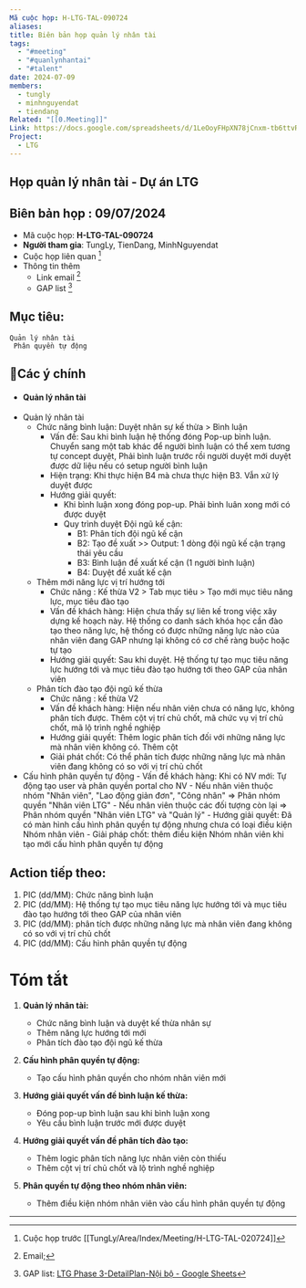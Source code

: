 ```yaml
---
Mã cuộc họp: H-LTG-TAL-090724
aliases: 
title: Biên bản họp quản lý nhân tài
tags:
  - "#meeting"
  - "#quanlynhantai"
  - "#talent"
date: 2024-07-09
members:
  - tungly
  - minhnguyendat
  - tiendang
Related: "[[0.Meeting]]"
Link: https://docs.google.com/spreadsheets/d/1LeOoyFHpXN78jCnxm-tb6ttvRx0__3pyZpR4x0o2Pgo/edit?gid=737863023#gid=737863023
Project:
  - LTG
---
```

## Họp quản lý nhân tài - Dự án LTG
## Biên bản họp : 09/07/2024
- Mã cuộc họp: **H-LTG-TAL-090724**
- **Người tham gia**: TungLy, TienDang, MinhNguyendat
- Cuộc họp liên quan [^1]
- Thông tin thêm
	- Link email [^2]
	- GAP list [^3]
## Mục tiêu:
	Quản lý nhân tài
	 Phân quyền tự động

## 📝Các ý chính
- #### Quản lý nhân tài
- Quản lý nhân tài 
	- Chức năng bình luận: Duyệt nhân sự kế thừa > Bình luận
		- Vấn đề: Sau khi bình luận hệ thống đóng Pop-up bình luận. Chuyển sang một tab khác để người bình luận có thể xem tương tự concept duyệt, Phải bình luận trước rồi người duyệt mới duyệt được dữ liệu nếu có setup người bình luận
		- Hiện trạng: Khi thực hiện B4 mà chưa thực hiện B3. Vẫn xử lý duyệt được
		- Hướng giải quyết: 
			- Khi bình luận xong đóng pop-up. Phải bình luân xong mới có được duyệt  
			- Quy trình duyệt Đội ngũ kế cận:  
				- B1: Phân tích đội ngũ kế cận  
				- B2: Tạo đề xuất >> Output: 1 dòng đội ngũ kế cận trạng thái yêu cầu  
				- B3: Bình luận đề xuất kế cận (1 người bình luận)  
				- B4: Duyệt đề xuất kế cận  			  
	- Thêm mới năng lực vị trí hướng tới
		- Chức năng : Kế thừa V2 > Tab mục tiêu > Tạo mới mục tiêu năng lực, mục tiêu đào tạo
		- Vấn đề khách hàng: Hiện chưa thấy sự liên kế trong việc xây dựng kế hoạch này. Hệ thống co danh sách khóa học cần đào tạo theo năng lực, hệ thống có được những năng lực nào của nhân viên đang GAP nhưng lại không có cơ chế ràng buộc hoặc tự tạo
		- Hướng giải quyết: Sau khi duyệt. Hệ thống tự tạo mục tiêu năng lực hướng tới và mục tiêu đào tạo hướng tới theo GAP của nhân viên
	- Phân tích đào tạo đội ngũ kế thừa
		- Chức năng : kế thừa V2
		- Vấn đề khách hàng: Hiện nếu nhân viên chưa có năng lực, không phân tích được. Thêm cột vị trí chủ chốt, mã chức vụ vị trí chủ chốt, mã lộ trình nghề nghiệp
		- Hướng giải quyết: Thêm logic phân tích đối với những năng lực mà nhân viên không có. Thêm cột
		- Giải phát chốt: Có thể phân tích được những năng lực mà nhân viên đang không có so với vị trí chủ chốt
- Cấu hình phân quyền tự động
		- Vấn đề khách hàng: Khi có NV mới: Tự động tạo user và phân quyền portal cho NV - Nếu nhân viên thuộc nhóm "Nhân viên", "Lao động giản đơn", "Công nhân" => Phân nhóm quyền "Nhân viên LTG" - Nếu nhân viên thuộc các đối tượng còn lại => Phân nhóm quyền "Nhân viên LTG" và "Quản lý"
		- Hướng giải quyết: Đã có màn hình cấu hình phân quyền tự động nhưng chưa có loại điều kiện Nhóm nhân viên
		- Giải pháp chốt: thêm điều kiện Nhóm nhân viên khi tạo mới cấu hình phân quyền tự động 
	

## Action tiếp theo:
 1. PIC (dd/MM):  Chức năng bình luận
 2. PIC (dd/MM):  Hệ thống tự tạo mục tiêu năng lực hướng tới và mục tiêu đào tạo hướng tới theo GAP của nhân viên
 3. PIC (dd/MM):  phân tích được những năng lực mà nhân viên đang không có so với vị trí chủ chốt
 4. PIC (dd/MM):  Cấu hình phân quyền tự động


# Tóm tắt

1. **Quản lý nhân tài:**
   - Chức năng bình luận và duyệt kế thừa nhân sự
   - Thêm năng lực hướng tới mới
   - Phân tích đào tạo đội ngũ kế thừa

2. **Cấu hình phân quyền tự động:**
   - Tạo cấu hình phân quyền cho nhóm nhân viên mới

3. **Hướng giải quyết vấn đề bình luận kế thừa:**
   - Đóng pop-up bình luận sau khi bình luận xong
   - Yêu cầu bình luận trước mới được duyệt

4. **Hướng giải quyết vấn đề phân tích đào tạo:**
   - Thêm logic phân tích năng lực nhân viên còn thiếu
   - Thêm cột vị trí chủ chốt và lộ trình nghề nghiệp

5. **Phân quyền tự động theo nhóm nhân viên:**
   - Thêm điều kiện nhóm nhân viên vào cấu hình phân quyền tự động

 --- 


[^1]: Cuộc họp trước [[TungLy/Area/Index/Meeting/H-LTG-TAL-020724]] 
[^2]: Email;
[^3]: GAP list: [LTG Phase 3-DetailPlan-Nội bộ - Google Sheets](https://docs.google.com/spreadsheets/d/1LeOoyFHpXN78jCnxm-tb6ttvRx0__3pyZpR4x0o2Pgo/edit?gid=737863023#gid=737863023)
